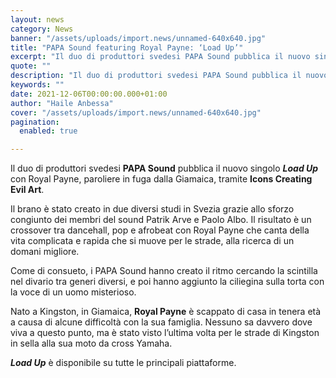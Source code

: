 ```yaml
---
layout: news
category: News
banner: "/assets/uploads/import.news/unnamed-640x640.jpg"
title: "PAPA Sound featuring Royal Payne: ‘Load Up’"
excerpt: "Il duo di produttori svedesi PAPA Sound pubblica il nuovo singolo Load Up con Royal Payne, paroliere in fuga dalla Giamaica, tramite Icons Creating Evil Art. Il brano è stato creato in due diversi studi in Svezia grazie allo sforzo congiunto dei membri del sound Patrik Arve e Paolo Albo. Il risultato è un crossover tra dancehall, pop e afrobeat [&hellip"
quote: ""
description: "Il duo di produttori svedesi PAPA Sound pubblica il nuovo singolo Load Up con Royal Payne, paroliere in fuga dalla Giamaica, tramite Icons Creating Evil Art. Il brano è stato creato in due diversi studi in Svezia grazie allo sforzo congiunto dei membri del sound Patrik Arve e Paolo Albo. Il risultato è un crossover tra dancehall, pop e afrobeat [&hellip"
keywords: ""
date: 2021-12-06T00:00:00.000+01:00
author: "Haile Anbessa"
cover: "/assets/uploads/import.news/unnamed-640x640.jpg"
pagination:
  enabled: true

---
```


Il duo di produttori svedesi **PAPA Sound** pubblica il nuovo singolo _**Load Up**_ con Royal Payne, paroliere in fuga dalla Giamaica, tramite **Icons Creating Evil Art**.

Il brano è stato creato in due diversi studi in Svezia grazie allo sforzo congiunto dei membri del sound Patrik Arve e Paolo Albo. Il risultato è un crossover tra dancehall, pop e afrobeat con Royal Payne che canta della vita complicata e rapida che si muove per le strade, alla ricerca di un domani migliore.

Come di consueto, i PAPA Sound hanno creato il ritmo cercando la scintilla nel divario tra generi diversi, e poi hanno aggiunto la ciliegina sulla torta con la voce di un uomo misterioso.

Nato a Kingston, in Giamaica, **Royal Payne** è scappato di casa in tenera età a causa di alcune difficoltà con la sua famiglia. Nessuno sa davvero dove viva a questo punto, ma è stato visto l’ultima volta per le strade di Kingston in sella alla sua moto da cross Yamaha.

_**Load Up**_ è disponibile su tutte le principali piattaforme.